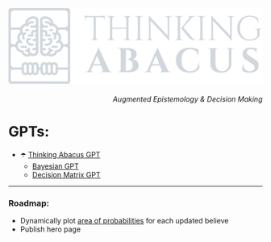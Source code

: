 ![logo](https://raw.githubusercontent.com/franciscoabenza/thinking-abacus/main/landing_page/frontend/resources/logo_sq.png)

<h6 align="right">Augmented Epistemology & Decision Making</h6>


# GPTs:
- ☂️ [Thinking Abacus GPT](https://chat.openai.com/g/g-AW3RlBY4I-thinking-abacus) 
  - [Bayesian GPT](https://chat.openai.com/g/g-38nzhDE9y-bayesian-gpt)
  - [Decision Matrix GPT](https://chat.openai.com/g/g-38nzhDE9y-bayesian-gpt)

---

### Roadmap:
- Dynamically plot [area of probabilities](https://youtube.com/clip/UgkxArhe_jB5vu-Bx-8Y3eBucPG7ulGPoDyX?si=FtMJme0laWyG8uki) for each updated believe
- Publish hero page